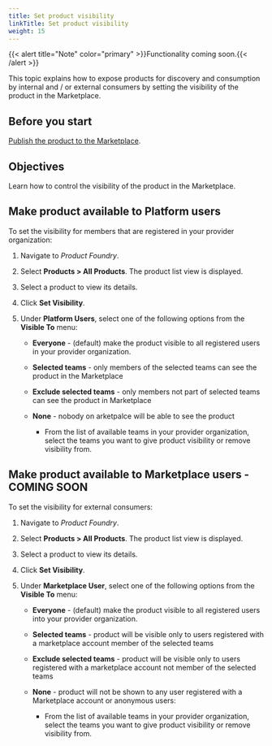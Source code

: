 ```yaml
---
title: Set product visibility
linkTitle: Set product visibility
weight: 15
---
```


{{< alert title="Note" color="primary" >}}Functionality coming soon.{{< /alert >}}

This topic explains how to expose products for discovery and consumption by internal and / or external consumers by setting the visibility of the product in the Marketplace.

## Before you start

[Publish the product to the Marketplace](/docs/manage_martketplace/publish_to_marketplace/).

## Objectives

Learn how to control the visibility of the product in the Marketplace.

## Make product available to Platform users

To set the visibility for members that are registered in your provider organization:

1. Navigate to *Product Foundry*.
2. Select **Products > All Products**. The product list view is displayed.
3. Select a product to view its details.
4. Click **Set Visibility**.
5. Under **Platform Users**, select one of the following options from the **Visible To** menu:

    * **Everyone** - (default) make the product visible to all registered users in your provider organization.
    * **Selected teams** - only members of the selected teams can see the product in the Marketplace
    * **Exclude selected teams** - only members not part of selected teams can see the product in Marketplace
    * **None** - nobody on arketpalce will be able to see the product

        * From the list of available teams in your provider organization, select the teams you want to give product visibility or remove visibility from.

## Make product available to Marketplace users - COMING SOON

To set the visibility for external consumers:

1. Navigate to *Product Foundry*.
2. Select **Products > All Products**. The product list view is displayed.
3. Select a product to view its details.
4. Click **Set Visibility**.
5. Under **Marketplace User**, select one of the following options from the **Visible To** menu:

    * **Everyone** - (default) make the product visible to all registered users into your provider organization.
    * **Selected teams** - product will be visible only to users registered with a marketplace account member of the selected teams
    * **Exclude selected teams** - product will be visible only to users registered with a marketplace account not member of the selected teams
    * **None** - product will not be shown to any user registered with a Marketplace account or anonymous users:

        * From the list of available teams in your provider organization, select the teams you want to give product visibility or remove visibility from.

